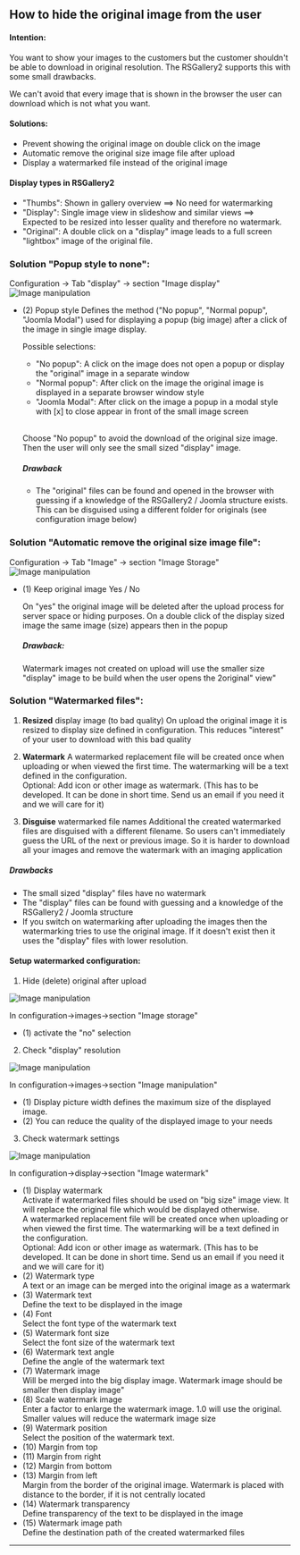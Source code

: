 ## How to hide the original image from the user
#### Intention:
You want to show your images to the customers but the customer shouldn't be able to download in original resolution.
The RSGallery2 supports this with some small drawbacks.

We can't avoid that every image that is shown in the browser the user can download which is not what you want.

#### Solutions:
* Prevent showing the original image on double click on the image
* Automatic remove the original size image file after upload
* Display a watermarked file instead of the original image

#### Display types in RSGallery2

* "Thumbs": Shown in gallery overview ==> No need for watermarking
* "Display": Single image view in slideshow and similar views ==> Expected to be resized into lesser quality and therefore no watermark.
* "Original": A double click on a "display" image leads to a full screen "lightbox" image of the original file.

### Solution "Popup style to none":

Configuration -> Tab "display" -> section "Image display"
![Image manipulation](https://github.com/RSGallery2/RSGallery2_Project/blob/master/Documentation/ImagesUsedInDoc/config.display.imageDisplay.png?raw=true)

* (2) Popup style
  Defines the method ("No popup", "Normal popup", "Joomla Modal") used for displaying a popup (big image) after a click of the image in single image display.

  Possible selections:<br>
  * "No popup": A click on the image does not open a popup or display the "original" image in a separate window<br>
  * "Normal popup": After click on the image the original image is displayed in a separate browser window style<br>
  * "Joomla Modal": After click on the image a popup in a modal style with [x] to close appear in front of the small image screen
  <br><br>

  Choose "No popup" to avoid the download of the original size image. Then the user will only see the small sized "display" image.

  ##### Drawback
  * The "original" files can be found and opened in the browser with guessing if a knowledge of the RSGallery2 / Joomla structure exists.<br>
    This can be disguised using a different folder for originals (see configuration image below)

### Solution "Automatic remove the original size image file":

Configuration -> Tab "Image" -> section "Image Storage"     
![Image manipulation](https://github.com/RSGallery2/RSGallery2_Project/blob/master/Documentation/ImagesUsedInDoc/config.image.storage.png?raw=true)

* (1) Keep original image Yes / No

  On "yes" the original image will be deleted after the upload process for server space or hiding purposes. On a double click of the display sized image the same image (size) appears then in the popup

  ##### Drawback:
  Watermark images not created on upload will use the smaller size "display" image to be build when the user opens the 2original" view"


### Solution "Watermarked files":

   1) **Resized** display image (to bad quality)
   On upload the original image it is resized to display size defined in configuration.
   This reduces "interest" of your user to download with this bad quality

   2) **Watermark**
   A watermarked replacement file will be created once when uploading or when viewed the first time.
   The watermarking will be a text defined in the configuration.  
   Optional: Add icon or other image as watermark. (This has to be developed. It can be done in short time. Send us an email if you need it and we will care for it)

   3) **Disguise** watermarked file names
   Additional the created watermarked files are disguised with a different filename.
   So users can't immediately guess the URL of the next or previous image. So it is harder to download all your images and remove the watermark with an imaging application

   ##### Drawbacks
   * The small sized "display" files have no watermark
   * The "display" files can be found with guessing and a knowledge of the RSGallery2 / Joomla structure
   * If you switch on watermarking after uploading the images then the watermarking tries to use the original image. If it doesn't exist then it uses the "display" files with lower resolution.
   

#### Setup watermarked configuration:

1. Hide (delete) original after upload

 ![Image manipulation](https://github.com/RSGallery2/RSGallery2_Project/blob/master/Documentation/ImagesUsedInDoc/watermark.config.image.storage.png?raw=true)

 In configuration->images->section "Image storage"  
 * (1) activate the "no" selection  

2. Check "display" resolution

 ![Image manipulation](https://github.com/RSGallery2/RSGallery2_Project/blob/master/Documentation/ImagesUsedInDoc/watermark.config.image.manipulation.png?raw=true)

 In configuration->images->section "Image manipulation"  
 * (1) Display picture width defines the maximum size of the displayed image.  
 * (2) You can reduce the quality of the displayed image to your needs

3. Check watermark settings

 ![Image manipulation](https://github.com/RSGallery2/RSGallery2_Project/blob/master/Documentation/ImagesUsedInDoc/watermark.config.display.watermark.png?raw=true)

 In configuration->display->section "Image watermark"  
 * (1) Display watermark  
    Activate if watermarked files should be used on "big size" image view. It will replace the original file which would be displayed otherwise.  
    A watermarked replacement file will be created once when uploading or when viewed the first time.
    The watermarking will be a text defined in the configuration.   
    Optional: Add icon or other image as watermark. (This has to be developed. It can be done in short time. Send us an email if you need it and we will care for it)
  * (2) Watermark type  
      A text or an image can be merged into the original image as a watermark
  * (3) Watermark text  
      Define the text to be displayed in the image  
 * (4) Font  
     Select the font type of the watermark text  
 * (5) Watermark font size  
     Select the font size of the watermark text  
 * (6) Watermark text angle   
     Define the angle of the watermark text  
 * (7) Watermark image  
      Will be merged into the big display image. Watermark image should be smaller then display image"
 * (8) Scale watermark image   
     Enter a factor to enlarge the watermark image. 1.0 will use the original. Smaller values will reduce the watermark image size
 * (9) Watermark position  
     Select the position of the watermark text.
 * (10) Margin from top  
 * (11) Margin from right  
 * (12) Margin from bottom  
 * (13) Margin from left  
     Margin from the border of the original image. Watermark is placed with distance to the border, if it is not centrally located
 * (14) Watermark transparency  
     Define transparency of the text to be displayed in the image  
 * (15) Watermark image path  
     Define the destination path of the created watermarked files  

---